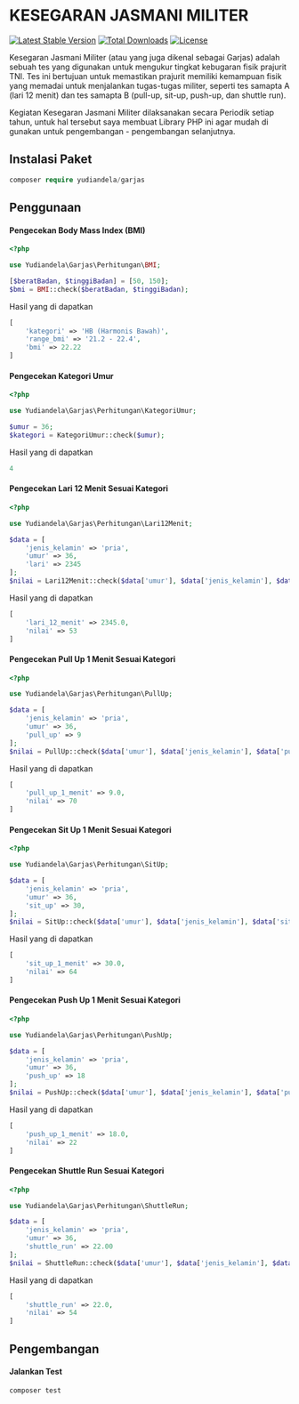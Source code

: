 # KESEGARAN JASMANI MILITER

[![Latest Stable Version](https://img.shields.io/packagist/v/yudiandela/garjas.svg?style=flat-square)](https://packagist.org/packages/yudiandela/garjas)
[![Total Downloads](https://img.shields.io/packagist/dt/yudiandela/garjas.svg?style=flat-square)](https://packagist.org/packages/yudiandela/garjas)
[![License](https://img.shields.io/packagist/l/yudiandela/garjas.svg?style=flat-square)](https://packagist.org/packages/yudiandela/garjas)


Kesegaran Jasmani Militer (atau yang juga dikenal sebagai Garjas) adalah sebuah tes yang digunakan untuk mengukur tingkat kebugaran fisik prajurit TNI. Tes ini bertujuan untuk memastikan prajurit memiliki kemampuan fisik yang memadai untuk menjalankan tugas-tugas militer, seperti tes samapta A (lari 12 menit) dan tes samapta B (pull-up, sit-up, push-up, dan shuttle run).

Kegiatan Kesegaran Jasmani Militer dilaksanakan secara Periodik setiap tahun, untuk hal tersebut saya membuat Library PHP ini agar mudah di gunakan untuk pengembangan - pengembangan selanjutnya.

## Instalasi Paket

```php
composer require yudiandela/garjas
```

## Penggunaan

#### Pengecekan Body Mass Index (BMI)

```php
<?php

use Yudiandela\Garjas\Perhitungan\BMI;

[$beratBadan, $tinggiBadan] = [50, 150];
$bmi = BMI::check($beratBadan, $tinggiBadan);
```

Hasil yang di dapatkan

```php
[
    'kategori' => 'HB (Harmonis Bawah)',
    'range_bmi' => '21.2 - 22.4',
    'bmi' => 22.22
]
```

#### Pengecekan Kategori Umur

```php
<?php

use Yudiandela\Garjas\Perhitungan\KategoriUmur;

$umur = 36;
$kategori = KategoriUmur::check($umur);
```

Hasil yang di dapatkan

```php
4
```

#### Pengecekan Lari 12 Menit Sesuai Kategori

```php
<?php

use Yudiandela\Garjas\Perhitungan\Lari12Menit;

$data = [
    'jenis_kelamin' => 'pria',
    'umur' => 36,
    'lari' => 2345
];
$nilai = Lari12Menit::check($data['umur'], $data['jenis_kelamin'], $data['lari']);
```

Hasil yang di dapatkan

```php
[
    'lari_12_menit' => 2345.0,
    'nilai' => 53
]
```

#### Pengecekan Pull Up 1 Menit Sesuai Kategori

```php
<?php

use Yudiandela\Garjas\Perhitungan\PullUp;

$data = [
    'jenis_kelamin' => 'pria',
    'umur' => 36,
    'pull_up' => 9
];
$nilai = PullUp::check($data['umur'], $data['jenis_kelamin'], $data['pull_up']);
```

Hasil yang di dapatkan

```php
[
    'pull_up_1_menit' => 9.0,
    'nilai' => 70
]
```

#### Pengecekan Sit Up 1 Menit Sesuai Kategori

```php
<?php

use Yudiandela\Garjas\Perhitungan\SitUp;

$data = [
    'jenis_kelamin' => 'pria',
    'umur' => 36,
    'sit_up' => 30,
];
$nilai = SitUp::check($data['umur'], $data['jenis_kelamin'], $data['sit_up']);
```

Hasil yang di dapatkan

```php
[
    'sit_up_1_menit' => 30.0,
    'nilai' => 64
]
```

#### Pengecekan Push Up 1 Menit Sesuai Kategori

```php
<?php

use Yudiandela\Garjas\Perhitungan\PushUp;

$data = [
    'jenis_kelamin' => 'pria',
    'umur' => 36,
    'push_up' => 18
];
$nilai = PushUp::check($data['umur'], $data['jenis_kelamin'], $data['push_up']);
```

Hasil yang di dapatkan

```php
[
    'push_up_1_menit' => 18.0,
    'nilai' => 22
]
```

#### Pengecekan Shuttle Run Sesuai Kategori

```php
<?php

use Yudiandela\Garjas\Perhitungan\ShuttleRun;

$data = [
    'jenis_kelamin' => 'pria',
    'umur' => 36,
    'shuttle_run' => 22.00
];
$nilai = ShuttleRun::check($data['umur'], $data['jenis_kelamin'], $data['shuttle_run']);
```

Hasil yang di dapatkan

```php
[
    'shuttle_run' => 22.0,
    'nilai' => 54
]
```

## Pengembangan

#### Jalankan Test

```php
composer test
```
